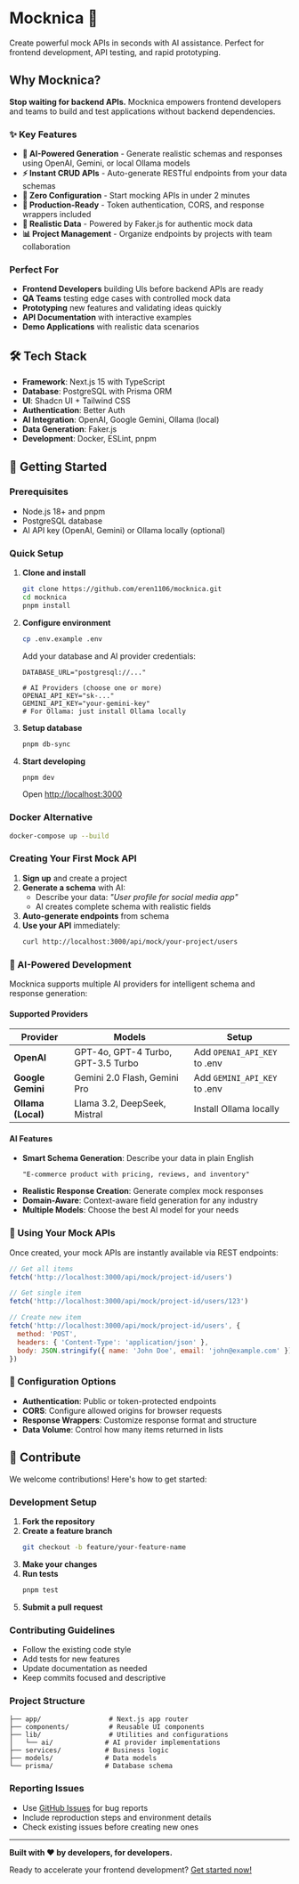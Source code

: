 # Mocknica 🚀

Create powerful mock APIs in seconds with AI assistance. Perfect for frontend development, API testing, and rapid prototyping.

## Why Mocknica?

**Stop waiting for backend APIs.** Mocknica empowers frontend developers and teams to build and test applications without backend dependencies.

### ✨ Key Features

- **🤖 AI-Powered Generation** - Generate realistic schemas and responses using OpenAI, Gemini, or local Ollama models
- **⚡ Instant CRUD APIs** - Auto-generate RESTful endpoints from your data schemas
- **🎯 Zero Configuration** - Start mocking APIs in under 2 minutes
- **🔐 Production-Ready** - Token authentication, CORS, and response wrappers included
- **🎨 Realistic Data** - Powered by Faker.js for authentic mock data
- **📊 Project Management** - Organize endpoints by projects with team collaboration

### Perfect For

- **Frontend Developers** building UIs before backend APIs are ready
- **QA Teams** testing edge cases with controlled mock data
- **Prototyping** new features and validating ideas quickly
- **API Documentation** with interactive examples
- **Demo Applications** with realistic data scenarios

## 🛠️ Tech Stack

- **Framework**: Next.js 15 with TypeScript
- **Database**: PostgreSQL with Prisma ORM
- **UI**: Shadcn UI + Tailwind CSS
- **Authentication**: Better Auth
- **AI Integration**: OpenAI, Google Gemini, Ollama (local)
- **Data Generation**: Faker.js
- **Development**: Docker, ESLint, pnpm

## 🚀 Getting Started

### Prerequisites

- Node.js 18+ and pnpm
- PostgreSQL database
- AI API key (OpenAI, Gemini) or Ollama locally (optional)

### Quick Setup

1. **Clone and install**
   ```bash
   git clone https://github.com/eren1106/mocknica.git
   cd mocknica
   pnpm install
   ```

2. **Configure environment**
   ```bash
   cp .env.example .env
   ```
   
   Add your database and AI provider credentials:
   ```env
   DATABASE_URL="postgresql://..."
   
   # AI Providers (choose one or more)
   OPENAI_API_KEY="sk-..."
   GEMINI_API_KEY="your-gemini-key"
   # For Ollama: just install Ollama locally
   ```

3. **Setup database**
   ```bash
   pnpm db-sync
   ```

4. **Start developing**
   ```bash
   pnpm dev
   ```
   
   Open [http://localhost:3000](http://localhost:3000)

### Docker Alternative

```bash
docker-compose up --build
```

### Creating Your First Mock API

1. **Sign up** and create a project
2. **Generate a schema** with AI:
   - Describe your data: *"User profile for social media app"*
   - AI creates complete schema with realistic fields
3. **Auto-generate endpoints** from schema
4. **Use your API** immediately:
   ```bash
   curl http://localhost:3000/api/mock/your-project/users
   ```

### 🤖 AI-Powered Development

Mocknica supports multiple AI providers for intelligent schema and response generation:

#### Supported Providers

| Provider | Models | Setup |
|----------|--------|-------|
| **OpenAI** | GPT-4o, GPT-4 Turbo, GPT-3.5 Turbo | Add `OPENAI_API_KEY` to .env |
| **Google Gemini** | Gemini 2.0 Flash, Gemini Pro | Add `GEMINI_API_KEY` to .env |
| **Ollama (Local)** | Llama 3.2, DeepSeek, Mistral | Install Ollama locally |

#### AI Features

- **Smart Schema Generation**: Describe your data in plain English
  ```text
  "E-commerce product with pricing, reviews, and inventory"
  ```
- **Realistic Response Creation**: Generate complex mock responses
- **Domain-Aware**: Context-aware field generation for any industry
- **Multiple Models**: Choose the best AI model for your needs

### 📡 Using Your Mock APIs

Once created, your mock APIs are instantly available via REST endpoints:

```javascript
// Get all items
fetch('http://localhost:3000/api/mock/project-id/users')

// Get single item
fetch('http://localhost:3000/api/mock/project-id/users/123')

// Create new item
fetch('http://localhost:3000/api/mock/project-id/users', {
  method: 'POST',
  headers: { 'Content-Type': 'application/json' },
  body: JSON.stringify({ name: 'John Doe', email: 'john@example.com' })
})
```

### 🔧 Configuration Options

- **Authentication**: Public or token-protected endpoints
- **CORS**: Configure allowed origins for browser requests
- **Response Wrappers**: Customize response format and structure
- **Data Volume**: Control how many items returned in lists

## 🤝 Contribute

We welcome contributions! Here's how to get started:

### Development Setup

1. **Fork the repository**
2. **Create a feature branch**
   ```bash
   git checkout -b feature/your-feature-name
   ```
3. **Make your changes**
4. **Run tests**
   ```bash
   pnpm test
   ```
5. **Submit a pull request**

### Contributing Guidelines

- Follow the existing code style
- Add tests for new features
- Update documentation as needed
- Keep commits focused and descriptive

### Project Structure

```
├── app/                 # Next.js app router
├── components/          # Reusable UI components
├── lib/                 # Utilities and configurations
│   └── ai/             # AI provider implementations
├── services/           # Business logic
├── models/             # Data models
└── prisma/             # Database schema
```

### Reporting Issues

- Use [GitHub Issues](https://github.com/eren1106/mocknica/issues) for bug reports
- Include reproduction steps and environment details
- Check existing issues before creating new ones

---

**Built with ❤️ by developers, for developers.**

Ready to accelerate your frontend development? [Get started now!](https://github.com/eren1106/mocknica)